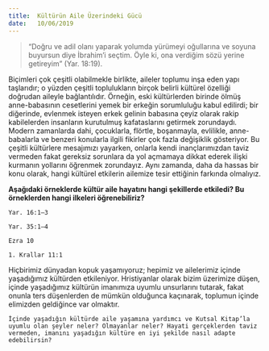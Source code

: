 ```yaml
---
title:  Kültürün Aile Üzerindeki Gücü
date:   10/06/2019
---
```


> <p></p>
> “Doğru ve adil olanı yaparak yolumda yürümeyi oğullarına ve soyuna buyursun diye İbrahim’i seçtim. Öyle ki, ona verdiğim sözü yerine getireyim” (Yar. 18:19).

Biçimleri çok çeşitli olabilmekle birlikte, aileler toplumu inşa eden yapı taşlarıdır; o yüzden çeşitli toplulukların birçok belirli kültürel özelliği doğrudan aileyle bağlantılıdır. Örneğin, eski kültürlerden birinde ölmüş anne-babasının cesetlerini yemek bir erkeğin sorumluluğu kabul edilirdi; bir diğerinde, evlenmek isteyen erkek gelinin babasına çeyiz olarak rakip kabilelerden insanların kurutulmuş kafataslarını getirmek zorundaydı. Modern zamanlarda dahi, çocuklarla, flörtle, boşanmayla, evlilikle, anne-babalarla ve benzeri konularla ilgili fikirler çok fazla değişiklik gösteriyor. Bu çeşitli kültürlere mesajımızı yayarken, onlarla kendi inançlarımızdan taviz vermeden fakat gereksiz sorunlara da yol açmamaya dikkat ederek ilişki kurmanın yollarını öğrenmek zorundayız. Aynı zamanda, daha da hassas bir konu olarak, hangi kültürel etkilerin ailemize tesir ettiğinin farkında olmalıyız.

**Aşağıdaki örneklerde kültür aile hayatını hangi şekillerde etkiledi? Bu örneklerden hangi ilkeleri öğrenebiliriz?**

`Yar. 16:1–3`

`Yar. 35:1–4`

`Ezra 10`

`1. Krallar 11:1`

Hiçbirimiz dünyadan kopuk yaşamıyoruz; hepimiz ve ailelerimiz içinde yaşadığımız kültürden etkileniyor. Hristiyanlar olarak bizim üzerimize düşen, içinde yaşadığımız kültürün imanımıza uyumlu unsurlarını tutarak, fakat onunla ters düşenlerden de mümkün olduğunca kaçınarak, toplumun içinde elimizden geldiğince var olmaktır.

`İçinde yaşadığın kültürde aile yaşamına yardımcı ve Kutsal Kitap’la uyumlu olan şeyler neler? Olmayanlar neler? Hayati gerçeklerden taviz vermeden, imanını yaşadığın kültüre en iyi şekilde nasıl adapte edebilirsin?`